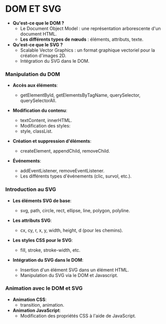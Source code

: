 # DOM ET SVG

- **Qu'est-ce que le DOM ?**
  - Le Document Object Model : une représentation arborescente d'un document HTML.
  - **Les différents types de nœuds** : éléments, attributs, texte.
- **Qu'est-ce que le SVG ?**
  - Scalable Vector Graphics : un format graphique vectoriel pour la création d'images 2D.
  - Intégration du SVG dans le DOM.

### Manipulation du DOM

- **Accès aux éléments**:

  - getElementById, getElementsByTagName, querySelector, querySelectorAll.

- **Modification du contenu**:

  - textContent, innerHTML.
  - Modification des styles:
  - style, classList.

- **Création et suppression d'éléments**:

  - createElement, appendChild, removeChild.

- **Événements**:

  - addEventListener, removeEventListener.
  - Les différents types d'événements (clic, survol, etc.).

### Introduction au SVG

- **Les éléments SVG de base**:

  - svg, path, circle, rect, ellipse, line, polygon, polyline.

- **Les attributs SVG**:

  - cx, cy, r, x, y, width, height, d (pour les chemins).

- **Les styles CSS pour le SVG**:

  - fill, stroke, stroke-width, etc.

- **Intégration du SVG dans le DOM**:

  - Insertion d'un élément SVG dans un élément HTML.
  - Manipulation du SVG via le DOM et Javascript.

### Animation avec le DOM et SVG

- **Animation CSS**:
  - transition, animation.
- **Animation JavaScript**:
  - Modification des propriétés CSS à l'aide de JavaScript.
